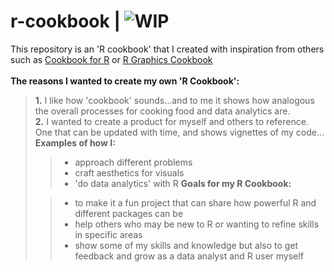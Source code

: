 # r-cookbook | ![WIP](https://img.shields.io/badge/%E2%8F%B3-Work%20in%20progress-red)

This repository is an 'R cookbook' that I created with inspiration from others such as [Cookbook for R](http://www.cookbook-r.com/) or [R Graphics Cookbook](https://books.google.com/books?id=fxL4tu5bzAAC&printsec=frontcover&hl=en#v=onepage&q&f=false)
<br> <br> 
**The reasons I wanted to create my own 'R Cookbook':** <br> 
> **1.** I like how 'cookbook' sounds...and to me it shows how analogous the overall processes for cooking food and data analytics are.
> <br> 
> **2.** I wanted to create a product for myself and others to reference. One that can be updated with time, and shows vignettes of my code...
> <br> 
> **Examples of how I:**
> > - approach different problems
> > - craft aesthetics for visuals
> > - 'do data analytics' with R
> > **Goals for my R Cookbook:**
>
> > - to make it a fun project that can share how powerful R and different packages can be
> > - help others who may be new to R or wanting to refine skills in specific areas
> > - show some of my skills and knowledge but also to get feedback and grow as a data analyst and R user myself
